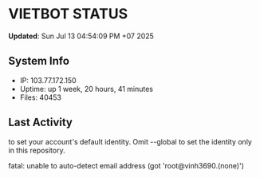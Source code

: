 # VIETBOT STATUS
**Updated**: Sun Jul 13 04:54:09 PM +07 2025

## System Info
- IP: 103.77.172.150
- Uptime: up 1 week, 20 hours, 41 minutes
- Files: 40453

## Last Activity

to set your account's default identity.
Omit --global to set the identity only in this repository.

fatal: unable to auto-detect email address (got 'root@vinh3690.(none)')
